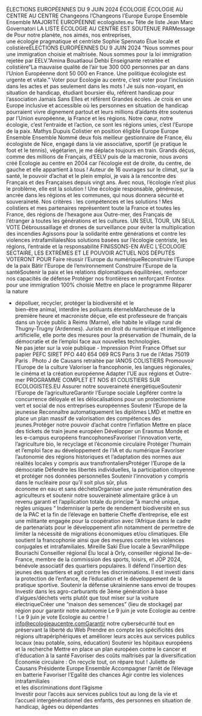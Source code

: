 ÉLECTIONS EUROPÉENNES DU 9 JUIN 2024
ÉCOLOGIE ÉCOLOGIE
AU CENTRE AU CENTRE
Changeons 
l’Changeons 
l’Europe Europe
Ensemble Ensemble 
MAJORITÉ EUROPÉENNE
ecologistes.eu
Tête de liste Jean Marc Governatori
LA LISTE ÉCOLOGIE AU CENTRE EST SOUTENUE PARMessage de Pour notre planète, nos aimés, nos entreprises,  
une écologie pragmatique et centriste
Sophie Spennato
Élue locale et colistièreÉLECTIONS EUROPÉENNES DU 9 JUIN 2024
“Nous sommes pour une
immigration choisie et
maîtrisée. Nous sommes
pour la loi immigration
rejetée par EELV.”Amina Bouatlaoui Dehbi
Enseignante retraitée et colistière“La mauvaise qualité de l’air tue
300 000 personnes par an dans
l’Union Européenne dont 50 000
en France. Une politique
écologiste est urgente et
vitale.”
Voter pour Ecologie
au centre, c’est
voter pour
l’inclusion dans les
actes et pas
seulement 
dans 
les 
mots !
Je suis non-voyant, en
situation de handicap,
étudiant boursier élu,
référent handicap pour
l’association Jamais Sans
Elles et référent Grandes
écoles. Je crois en une
Europe inclusive et accessible
où les personnes en situation
de handicap pourraient vivre
dignement partout et leurs
millions d’aidants être
soutenus par l’Union
européenne, la France et les
régions. Notre cœur, notre
écologie, c’est l’entraide
et l’action, ce sont les
régions unies, c’est
l’Europe de la paix.
Mathys Dupuis
Colistier en position éligible
Europe Europe
Ensemble Ensemble 
    Nommé deux fois meilleur gestionnaire
de France, élu écologiste de Nice, engagé dans
la vie associative, sportif (je pratique le foot et le
tennis), végétarien, je me déplace toujours en
train. Grands déçus, comme des millions de
Français, d’EELV puis de la macronie, nous
avons créé Ecologie au centre en 2004 car
l’écologie est de droite, du centre, de gauche et
elle appartient à tous ! Auteur de 16 ouvrages sur
le climat, sur la santé, le pouvoir d’achat et le plein
emploi, je vais à la rencontre des Français et
des Françaises depuis vingt ans. 
Avec nous, l’écologie n’est plus le problème, 
elle est la solution ! 
    Une écologie responsable, généreuse,
ancrée dans les régions et les communes,
qui nous donnera sécurité et souveraineté.
Nos critères : les compétences et les solutions !
   Mes colistiers et mes partenaires représentent
toute la France et toutes les France, des régions
de l’hexagone aux Outre-mer, des Français de
l’étranger à toutes les générations et les cultures.
UN SEUL TOUR, UN SEUL VOTE
Débroussaillage et drones de
surveillance pour éviter la
multiplication des incendies
Agissons pour la solidarité 
entre générations et contre
les violences intrafamilialesNos solutions basées sur l’écologie centriste, 
les régions, l’entraide et la responsabilité FINISSONS-EN AVEC L’ÉCOLOGIE SECTAIRE, LES EXTRÊMES ET LE POUVOIR ACTUEL
NOS DÉPUTÉS VOTERONT POUR 
Faire réussir l’Europe du numériqueReconstruire l’Europe de la paix Bâtir l’Europe de l’environnement
Construire l’Europe de la santéSoutenir la paix et les relations
diplomatiques équilibrées,  renforcer nos
capacités de défense 
Protéger nos frontières  en renforçant
Frontex pour une immigration 100% choisie Mettre en place le programme Réparer la nature
- dépolluer, recycler, protéger la biodiversité et le       
bien-être animal, interdire les polluants éternelsMarcheuse de la première
heure et macroniste déçue,
elle est professeure de français
dans un lycée public à Reims
(Marne), elle  habite le village
rural de Thugny-Trugny
(Ardennes). Juriste en droit
du numérique et intelligence
artificielle, elle  porte des
mesures pour la préservation
de l’humain, de la démocratie
et de l’emploi face aux
nouvelles technologies.  
Ne pas jeter sur la voie publique - Impression Print France Offset  sur papier PEFC SIRET PFO 440 654 069 RCS  Paris 3 rue de l'Atlas 75019 Paris . Photo J de Causans retraitée par IANOS COLISTIERS
Promouvoir l’Europe de la culture
Valoriser la francophonie, les langues
régionales, le cinéma et la création européenne Adapter l’UE aux régions et Outre-mer
PROGRAMME COMPLET ET NOS 81 COLISTIERS SUR ECOLOGISTES.EU
Assurer notre souveraineté énergétiqueSoutenir l’Europe de l’agricultureGarantir l’Europe sociale
Légiférer contre la concurrence déloyale et
les délocalisations pour un protectionnisme
vert et social de nos entreprises européennes
Soutenir l’Europe de la jeunesse
Reconnaître automatiquement les diplômes
LMD et mettre en place un plan massif de
valorisation des compétences des jeunes.Protéger notre  pouvoir d’achat contre l’inflation 
Mettre en place des tickets de train jeune
européen Développer un Erasmus Monde et les e-campus
européens francophonesFavoriser l’innovation verte, l’agriculture bio, le
recyclage et l’économie circulaire 
Protéger l’humain et l’emploi face au
développement de l’IA et du numérique
Favoriser l’autonomie des régions
historiques et l’adaptation des normes aux
réalités locales y compris aux transfrontaliersProtéger l’Europe de la démocratie
Défendre les libertés individuelles, la
participation citoyenne et protéger
nos données personnelles
Soutenir l’innovation y compris dans le
nucléaire pour qu’il soit plus sûr, plus  
économe en eau  et sans déchetsOrganiser une juste rémunération des
agriculteurs et soutenir notre souveraineté
alimentaire grâce à un revenu garanti et
l’application totale du principe ”à marché
unique, règles uniques “
Indemniser la perte de rendement
biodiversité en sus de la PAC et la fin
de l’élevage en batterie
Cheffe d’entreprise, elle est une
militante engagée pour la
coopération avec l’Afrique
dans le cadre de partenariats
pour le développement afin
notamment de permettre de
limiter la nécessité de
migrations économiques
et/ou climatiques. Elle
soutient la francophonie ainsi
que des mesures contre les
violences conjugales et
intrafamiliales.  Mireille Saki 
Élue locale à SevranPhilippe Bouriachi 
Conseiller régional
Élu local à Orly, conseiller
régional Ile-de-France,
membre de la commission
des sports, loisirs, et JOP
2024, bénévole associatif des
quartiers populaires. Il défend
l’insertion des jeunes des
quartiers et agit contre les
discriminations. Il est investi
dans la protection de l’enfance,
de l’éducation et le
développement de la pratique
sportive. Soutenir la défense ukrainienne sans
envoi de troupes
Investir dans les agro-carburants de 3ème
génération à base d’algues/déchets verts plutôt
que tout miser sur la voiture électriqueCréer une “maison des semences” (lieu de
stockage)   par région pour garantir notre
autonomie
 Le 9 juin je vote 
Ecologie au centre ! Le 9 juin je vote 
Ecologie au centre !
info@ecologieaucentre.comGarantir notre cybersécurité tout en
préservant la liberté du Web
Prendre en compte les spécificités des
régions ultrapériphériques et
améliorer leurs accès aux services publics
locaux (eau potable, soins, éducation)
Soutenir les hôpitaux européens et la recherche 
Mettre en place un plan européen contre le
cancer et d’éducation à la santé 
Favoriser des coûts maîtrisés par la diversification  
Économie circulaire : 
On recycle tout, 
on répare tout !
Juliette de Causans
Présidente 
Europe Ensemble
Accompagner l’arrêt de
l’élevage en batterie
Favoriser l’Egalité des chances
Agir contre les violences intrafamiliales  
et les discriminations dont l’âgisme   
Investir pour l’accès aux services
publics tout au long de la vie et l’accueil
intergénérationnel des enfants, des
personnes en situation de handicap, âgées
ou dépendantes

